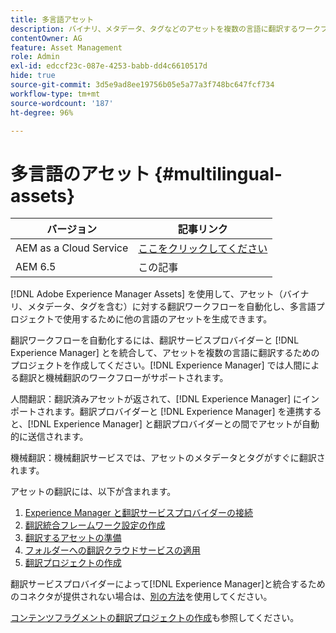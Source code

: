 ```yaml
---
title: 多言語アセット
description: バイナリ、メタデータ、タグなどのアセットを複数の言語に翻訳するワークフローを自動化する方法を学習します。
contentOwner: AG
feature: Asset Management
role: Admin
exl-id: edccf23c-087e-4253-babb-dd4c6610517d
hide: true
source-git-commit: 3d5e9ad8ee19756b05e5a77a3f748bc647fcf734
workflow-type: tm+mt
source-wordcount: '187'
ht-degree: 96%

---
```


# 多言語のアセット {#multilingual-assets}

| バージョン | 記事リンク |
| -------- | ---------------------------- |
| AEM as a Cloud Service | [ここをクリックしてください](https://experienceleague.adobe.com/docs/experience-manager-cloud-service/content/assets/admin/translate-assets.html?lang=ja) |
| AEM 6.5 | この記事 |

[!DNL Adobe Experience Manager Assets] を使用して、アセット（バイナリ、メタデータ、タグを含む）に対する翻訳ワークフローを自動化し、多言語プロジェクトで使用するために他の言語のアセットを生成できます。

翻訳ワークフローを自動化するには、翻訳サービスプロバイダーと [!DNL Experience Manager] とを統合して、アセットを複数の言語に翻訳するためのプロジェクトを作成してください。[!DNL Experience Manager] では人間による翻訳と機械翻訳のワークフローがサポートされます。

人間翻訳：翻訳済みアセットが返されて、[!DNL Experience Manager] にインポートされます。翻訳プロバイダーと [!DNL Experience Manager] を連携すると、[!DNL Experience Manager] と翻訳プロバイダーとの間でアセットが自動的に送信されます。

機械翻訳：機械翻訳サービスでは、アセットのメタデータとタグがすぐに翻訳されます。

アセットの翻訳には、以下が含まれます。

1. [Experience Manager と翻訳サービスプロバイダーの接続](/help/sites-administering/tc-tic.md#connecting-to-a-translation-service-provider)
1. [翻訳統合フレームワーク設定の作成](/help/sites-administering/tc-tic.md)
1. [翻訳するアセットの準備](preparing-assets-for-translation.md)
1. [フォルダーへの翻訳クラウドサービスの適用](transition-cloud-services.md)
1. [翻訳プロジェクトの作成](translation-projects.md)

翻訳サービスプロバイダーによって[!DNL Experience Manager]と統合するためのコネクタが提供されない場合は、[別の方法](/help/sites-administering/tc-manage.md#exporting-a-translation-job)を使用してください。

[コンテンツフラグメントの翻訳プロジェクトの作成](creating-translation-projects-for-content-fragments.md)も参照してください。

